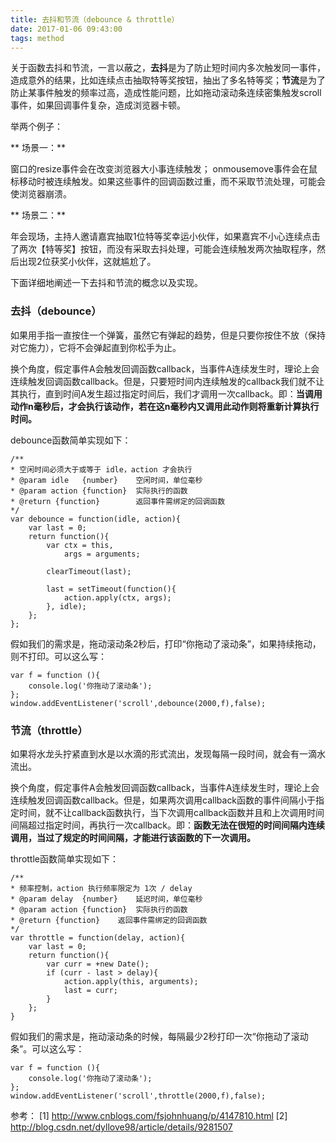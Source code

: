 ```yaml
---
title: 去抖和节流（debounce & throttle）
date: 2017-01-06 09:43:00
tags: method
---
```


关于函数去抖和节流，一言以蔽之，**去抖**是为了防止短时间内多次触发同一事件，造成意外的结果，比如连续点击抽取特等奖按钮，抽出了多名特等奖；**节流**是为了防止某事件触发的频率过高，造成性能问题，比如拖动滚动条连续密集触发scroll事件，如果回调事件复杂，造成浏览器卡顿。

<!-- more -->

举两个例子：

** 场景一：**

窗口的resize事件会在改变浏览器大小事连续触发； onmousemove事件会在鼠标移动时被连续触发。如果这些事件的回调函数过重，而不采取节流处理，可能会使浏览器崩溃。

** 场景二：**

年会现场，主持人邀请嘉宾抽取1位特等奖幸运小伙伴，如果嘉宾不小心连续点击了两次【特等奖】按钮，而没有采取去抖处理，可能会连续触发两次抽取程序，然后出现2位获奖小伙伴，这就尴尬了。

下面详细地阐述一下去抖和节流的概念以及实现。

### 去抖（debounce） ###

如果用手指一直按住一个弹簧，虽然它有弹起的趋势，但是只要你按住不放（保持对它施力），它将不会弹起直到你松手为止。

换个角度，假定事件A会触发回调函数callback，当事件A连续发生时，理论上会连续触发回调函数callback。但是，只要短时间内连续触发的callback我们就不让其执行，直到时间A发生超过指定时间后，我们才调用一次callback。即：**当调用动作n毫秒后，才会执行该动作，若在这n毫秒内又调用此动作则将重新计算执行时间。**

debounce函数简单实现如下：

```
/**
* 空闲时间必须大于或等于 idle，action 才会执行
* @param idle   {number}    空闲时间，单位毫秒
* @param action {function}  实际执行的函数
* @return {function}        返回事件需绑定的回调函数
*/
var debounce = function(idle, action){
    var last = 0;
    return function(){
        var ctx = this, 
            args = arguments;

        clearTimeout(last);

        last = setTimeout(function(){
            action.apply(ctx, args);
        }, idle);
    };
};
```

假如我们的需求是，拖动滚动条2秒后，打印“你拖动了滚动条”，如果持续拖动，则不打印。可以这么写：

```
var f = function (){
    console.log('你拖动了滚动条');
};
window.addEventListener('scroll',debounce(2000,f),false);
```

### 节流（throttle） ###

如果将水龙头拧紧直到水是以水滴的形式流出，发现每隔一段时间，就会有一滴水流出。

换个角度，假定事件A会触发回调函数callback，当事件A连续发生时，理论上会连续触发回调函数callback。但是，如果两次调用callback函数的事件间隔小于指定时间，就不让callback函数执行，当下次调用callback函数并且和上次调用时间间隔超过指定时间，再执行一次callback。即：**函数无法在很短的时间间隔内连续调用，当过了规定的时间间隔，才能进行该函数的下一次调用。**

throttle函数简单实现如下：

```
/**
* 频率控制，action 执行频率限定为 1次 / delay
* @param delay  {number}    延迟时间，单位毫秒
* @param action {function}  实际执行的函数
* @return {function}    返回事件需绑定的回调函数
*/
var throttle = function(delay, action){
    var last = 0;
    return function(){
        var curr = +new Date();
        if (curr - last > delay){
            action.apply(this, arguments);
            last = curr;
        }
    };
}
```

假如我们的需求是，拖动滚动条的时候，每隔最少2秒打印一次“你拖动了滚动条”。可以这么写：

```
var f = function (){
    console.log('你拖动了滚动条');
};
window.addEventListener('scroll',throttle(2000,f),false);
```

参考：
[1] http://www.cnblogs.com/fsjohnhuang/p/4147810.html
[2] http://blog.csdn.net/dyllove98/article/details/9281507